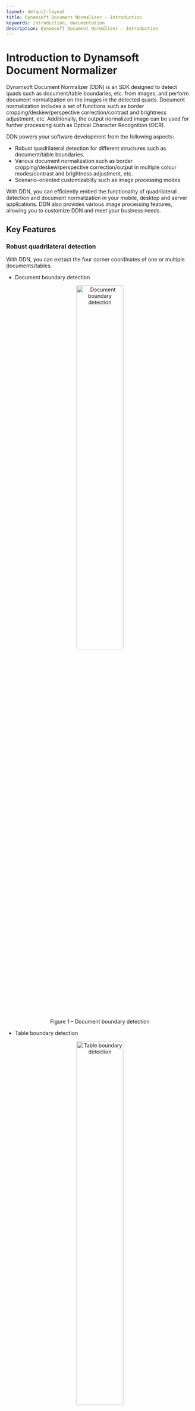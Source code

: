 ```yaml
---
layout: default-layout
title: Dynamsoft Document Normalizer - Introduction
keywords: introduction, documentation
description: Dynamsoft Document Normalizer - Introduction
---
```


# Introduction to Dynamsoft Document Normalizer

Dynamsoft Document Normalizer (DDN) is an SDK designed to detect quads such as document/table boundaries, etc. from images, and perform document normalization on the images in the detected quads. Document normalization includes a set of functions such as border cropping/deskew/perspective correction/contrast and brightness adjustment, etc. Additionally, the output normalized image can be used for further processing such as Optical Character Recognition (OCR).

DDN powers your software development from the following aspects:

- Robust quadrilateral detection for different structures such as document/table boundaries.
- Various document normalization such as border cropping/deskew/perspective correction/output in multiple colour modes/contrast and brightness adjustment, etc.
- Scenario-oriented customizablity such as image processing modes

With DDN, you can efficiently embed the functionality of quadrilateral detection and document normalization in your mobile, desktop and server applications. DDN also provides various image processing features, allowing you to customize DDN and meet your business needs.

## Key Features

### Robust quadrilateral detection

With DDN, you can extract the four corner coordinates of one or multiple documents/tables.

- Document boundary detection

<div align="center">
   <p><img src="assets/document-boundary-detection.jpg" alt="Document boundary detection" width="50%" /></p>
   <p>Figure 1 – Document boundary detection</p>
</div>

- Table boundary detection

<div align="center">
   <p><img src="assets/table-boundary-detection.jpg" alt="Table boundary detection" width="50%" /></p>
   <p>Figure 2 – Table boundary detection</p>
</div>

- Multiple boundaries in one detection

<div align="center">
   <p><img src="assets/multiple-boundaries-detection.jpg" alt="Multiple boundaries detection" width="50%" /></p>
   <p>Figure 3 – Multiple boundaries in one detection</p>
</div>

Don’t worry if your documents/tables are blurry, damaged, too colorful or peculiar in any way. DDN provides various image processing settings for full customization. Our default settings are sufficient for most cases. However, additional tweaks can be made for your specific cases to achieve greater speed and accuracy.

### Various document normalization

Do you want to convert a document photo that is randomly taken, to a document image that looks like a carefully scanned document? With DDN, you can easily extract documents from photos, and normalize them in various ways.

- Border cropping

Trims the current image, removing the space around the borders.

- Deskew

It is usually used to straighten scanned documents. Deskewing is the process of removing skew by rotating the image by the same degree but in the opposite direction.

- Perspective correction

It is usually used to correct perspective distortion introduced by the camera’s perspective relation to the target.

- Output in multiple colour modes

Change the colour space of the output normalized image. DDN supports outputting colour, grayscale and binary images.

<div align="center">
   <p><img src="assets/color-mode-image.jpg" alt="Original image" width="100%" /></p>
   <p>Figure 4 – Original image and output colour/grayscale/binary image</p>
</div>

- Brightness and Contrast adjustment

Adjust the brightness and contrast of the output normalized image.

### Scenario-oriented customizablity

In order to cope with various scenarios, DDN provides a variety of image processing modes at each stage of the algorithm process to maintain great scalability.

For example, [`BinarizationModes`]({{site.parameters_reference }}binarization-modes.html) provides several image binarization methods and [`RegionPredetectionModes`]({{site.parameters_reference }}region-predetection-modes.html) provides different pre-detection methods to help locate the ROI.

These modes can be configured not only through API but also through a configuration template (as file, string, JSON etc.). Furthermore, the implementation of these modes can be customized according to customer scenarios to seamlessly integrated with customer's project.

## DDN SDK Modules

DDN SDK consists of the following four modules:

- **DynamsoftDocumentNormalizer**: Provide APIs related to document quad detection and various document normalization for still pictures and live video. The main class is **DocumentNormalizer**, which detects document/table boundaries and perform document normalization including border cropping/deskew/perspective correction/colour conversion/brightness and contrast adjustment.

- **DynamsoftIntermediateResult**: Designed to process intermediate results in the process of decoding a barcode, recognizing a label or normalizing a document. The APIs are for internal use only and is not public yet.

- **DynamsoftImageProcessing**: Including image processing algorithms and APIs. The APIs are for internal use only and is not public yet.

- **DynamsoftCore**: The core library of DDN SDK, including common basic structures and license related APIs.

### Mobile Document Capture with DCE

In real life, document capture is often done through mobile devices. In order to simplify the integration cost of camera control, camera preview and interactive editing functions etc., we recommend that you use <a href="https://www.dynamsoft.com/camera-enhancer/docs/introduction/" target="_blank">Dynamsoft Camera Enhancer(DCE) SDK</a> cooperates with DDN to complete mobile document capture. The DCE SDK provides three primary classes:

- **CameraEnhancer**: It provides basic camera control functions as well as advanced features such as video buffering, frame filtering and fast mode for fast camera module integration.

- **DCECameraView**: It is designed to display the camera preview, overlay, scan region, etc.

- **DCEImageEditorView**: It supports previewing still images, displaying graphic items (rectangles, quads, text, etc.) and interactively adjusting the vertices of graphic items.

If you are interested in the specific steps to integrate DDN with DCE, please refer to the following articles:

- <a href="https://www.dynamsoft.com/document-normalizer/docs/programming/android/user-guide.html" target="_blank">Getting Started with DDN Android SDK</a>
- <a href="https://www.dynamsoft.com/document-normalizer/docs/programming/ios/user-guide.html" target="_blank">Getting Started with DDN iOS SDK</a>

## Usage scenarios

### Document scanning and archiving

In government or large corporations, we want to keep an electronic version of paper documents. We often do so by taking photos or scanning of the documents. However, the captured document images might not be uniformed. You may encounter images taken with different angles, lightings, clearness…etc. With DDN, you can normalize the document images with ease. DDN also provides various settings so you can customize the outcome of the normalized document image to meet your needs.

### Identity Documents

In many scenarios, identity documents such as id card/passport need to be quickly located and identified. However, the captured images of id card/passport might not be uniformed. You may encounter images taken with different angles, lightings, clearness…etc. With DDN, you can detect the the boundaries of identity document images and normalize the ROI with ease. Therefore, the information extraction of ID document images will become easier.

### Retail

In retail, DDN can help detect the price label boundaries or table boundaries in images. Additionally, the extracted images can be used for recognition to extract text information.

## Programming Languages

DDN is designed to be cross-platform. The core of DDN is written in C/C++ for performance. The library is wrapped for Java, Objective-C and other programming languages so that users can use DDN on iOS, Android, Windows, and Linux. Below is a list of supported OSes and corresponding programming languages:

| OS            | Programming Language |
|---------------|----------------------|
|Windows        | C/C++                |
|Linux          | C/C++                |
|Android        | Java                 |
|iOS            | Swift/Objective-C    |

